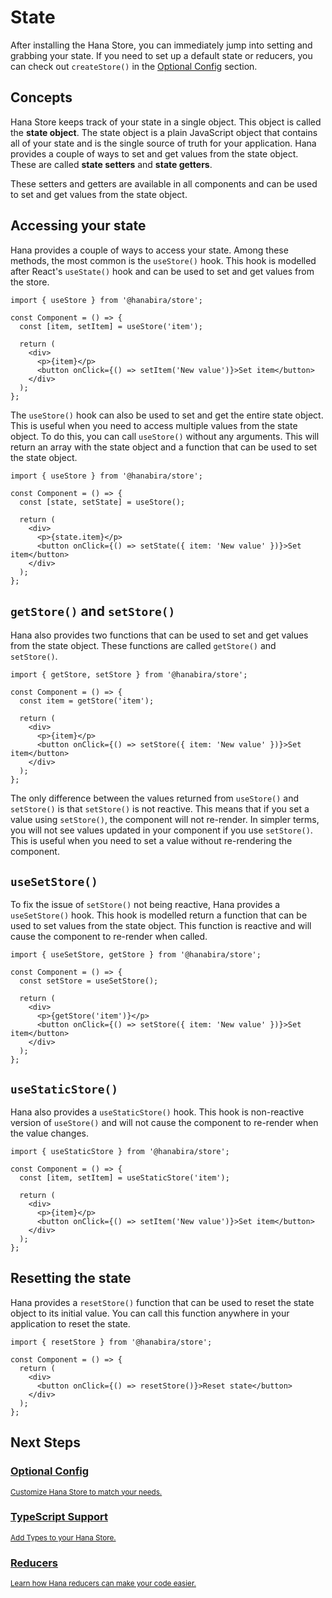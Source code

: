 # State

After installing the Hana Store, you can immediately jump into setting and grabbing your state. If you need to set up a default state or reducers, you can check out `createStore()` in the [Optional Config](/docs/store/#optional-config) section.

## Concepts

Hana Store keeps track of your state in a single object. This object is called the **state object**. The state object is a plain JavaScript object that contains all of your state and is the single source of truth for your application. Hana provides a couple of ways to set and get values from the state object. These are called **state setters** and **state getters**.

These setters and getters are available in all components and can be used to set and get values from the state object.

## Accessing your state

Hana provides a couple of ways to access your state. Among these methods, the most common is the `useStore()` hook. This hook is modelled after React's `useState()` hook and can be used to set and get values from the store.

```jsx{4}
import { useStore } from '@hanabira/store';

const Component = () => {
  const [item, setItem] = useStore('item');

  return (
    <div>
      <p>{item}</p>
      <button onClick={() => setItem('New value')}>Set item</button>
    </div>
  );
};
```

The `useStore()` hook can also be used to set and get the entire state object. This is useful when you need to access multiple values from the state object. To do this, you can call `useStore()` without any arguments. This will return an array with the state object and a function that can be used to set the state object.

```jsx{4}
import { useStore } from '@hanabira/store';

const Component = () => {
  const [state, setState] = useStore();

  return (
    <div>
      <p>{state.item}</p>
      <button onClick={() => setState({ item: 'New value' })}>Set item</button>
    </div>
  );
};
```

## `getStore()` and `setStore()`

Hana also provides two functions that can be used to set and get values from the state object. These functions are called `getStore()` and `setStore()`.

```jsx{4,9}
import { getStore, setStore } from '@hanabira/store';

const Component = () => {
  const item = getStore('item');

  return (
    <div>
      <p>{item}</p>
      <button onClick={() => setStore({ item: 'New value' })}>Set item</button>
    </div>
  );
};
```

The only difference between the values returned from `useStore()` and `setStore()` is that `setStore()` is not reactive. This means that if you set a value using `setStore()`, the component will not re-render. In simpler terms, you will not see values updated in your component if you use `setStore()`. This is useful when you need to set a value without re-rendering the component.

## `useSetStore()`

To fix the issue of `setStore()` not being reactive, Hana provides a `useSetStore()` hook. This hook is modelled  return a function that can be used to set values from the state object. This function is reactive and will cause the component to re-render when called.

```jsx{4,9}
import { useSetStore, getStore } from '@hanabira/store';

const Component = () => {
  const setStore = useSetStore();

  return (
    <div>
      <p>{getStore('item')}</p>
      <button onClick={() => setStore({ item: 'New value' })}>Set item</button>
    </div>
  );
};
```

## `useStaticStore()`

Hana also provides a `useStaticStore()` hook. This hook is non-reactive version of `useStore()` and will not cause the component to re-render when the value changes.

```jsx{4,9}
import { useStaticStore } from '@hanabira/store';

const Component = () => {
  const [item, setItem] = useStaticStore('item');

  return (
    <div>
      <p>{item}</p>
      <button onClick={() => setItem('New value')}>Set item</button>
    </div>
  );
};
```

## Resetting the state

Hana provides a `resetStore()` function that can be used to reset the state object to its initial value. You can call this function anywhere in your application to reset the state.

```jsx{6}
import { resetStore } from '@hanabira/store';

const Component = () => {
  return (
    <div>
      <button onClick={() => resetStore()}>Reset state</button>
    </div>
  );
};
```

## Next Steps

<div class="vt-box-container next-steps">
  <a class="vt-box" href="/docs/store/#optional-config">
    <h3 class="next-steps-link">Optional Config</h3>
    <small class="next-steps-caption">Customize Hana Store to match your needs.</small>
  </a>
  <a class="vt-box" href="/docs/store/typescript">
    <h3 class="next-steps-link">TypeScript Support</h3>
    <small class="next-steps-caption">Add Types to your Hana Store.</small>
  </a>
  <a class="vt-box" href="/docs/store/reducers">
    <h3 class="next-steps-link">Reducers</h3>
    <small class="next-steps-caption">Learn how Hana reducers can make your code easier.</small>
  </a>
</div>
